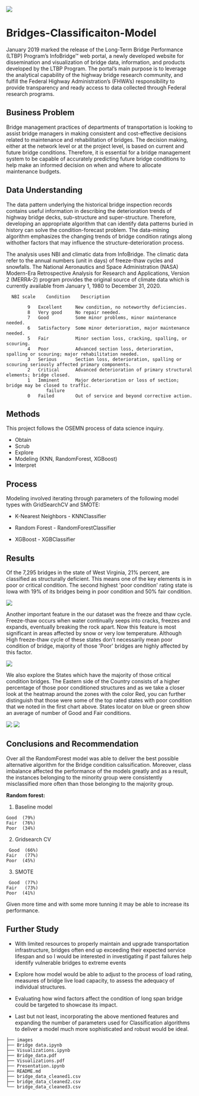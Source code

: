 
<img src='https://raw.githubusercontent.com/Milenaafeworki/Bridges-Condition-Classification/master/images/bridges.jpg'>



# Bridges-Classificaiton-Model 

January 2019 marked the release of the Long-Term Bridge Performance (LTBP) Program’s InfoBridge™ web portal, a newly developed website for dissemination and visualization of bridge data, information, and products developed by the LTBP Program. The portal’s main purpose is to leverage the analytical capability of the highway bridge research community, and fulfill the Federal Highway Administration’s (FHWA’s) responsibility to provide transparency and ready access to data collected through Federal research programs.


## Business Problem

Bridge management practices of departments of transportation is looking to assist bridge managers in making consistent and cost-effective decisions related to maintenance and rehabilitation of bridges. The decision making, either at the network level or at the project level, is based on current and future bridge conditions. Therefore, it is essential for a bridge management system to be capable of accurately predicting future bridge conditions to help make an informed decision on when and where to allocate maintenance budgets. 


## Data Understanding

The data pattern underlying the historical bridge inspection records contains useful information in describing the deterioration trends of highway bridge decks, sub-structure and super-structure. Therefore, developing an appropriate algorithm that can identify data patterns buried in history can solve the condition-forecast problem. The data-mining algorithm emphasizes the changing trends of bridge condition ratings along withother factors that may influence the structure-deterioration process.

The analysis uses NBI and climatic data from InfoBridge. The climatic data refer to the annual numbers (unit in days) of freeze-thaw cycles and snowfalls. The National Aeronautics and Space Administration (NASA) Modern-Era Retrospective Analysis for Research and Applications,
Version 2 (MERRA-2) program provides the original source of climate data  which is currently available from January 1, 1980 to December 31, 2020.

```
  NBI scale    Condition    Description

        9	Excellent     New condition, no noteworthy deficiencies.
        8	Very good     No repair needed.
        7	Good          Some minor problems, minor maintenance needed.
        6	Satisfactory  Some minor deterioration, major maintenance needed.
        5	Fair          Minor section loss, cracking, spalling, or scouring.
        4	Poor          Advanced section loss, deterioration, spalling or scouring; major rehabilitation needed. 
        3	Serious       Section loss, deterioration, spalling or scouring seriously affected primary components.
        2	Critical      Advanced deterioration of primary structural elements; bridge closed. 
        1	Imminent      Major deterioration or loss of section; bridge may be closed to traffic.
               failure
        0	Failed        Out of service and beyond corrective action.

```

## Methods

This project follows the OSEMN process of data science inquiry. 

- Obtain
- Scrub
- Explore
- Modeling (KNN, RandomForest, XGBoost)
- Interpret

## Process

Modeling involved iterating through parameters of the following model types with GridSearchCV and SMOTE:

- K-Nearest Neighbors - KNNClassifier

- Random Forest - RandomForestClassifier

- XGBoost - XGBClassifier

## Results

Of the 7,295 bridges in the state of West Virginia,  21% percent, are classified as structurally deficient. This means one of the key elements is in poor or critical condition.
The second highest 'poor condition'  rating state is Iowa with 19% of its bridges being in poor condition and 50% fair condition. 

<img src='https://raw.githubusercontent.com/Milenaafeworki/Bridges-Condition-Classification/master/images/poor%26fair.png'>

Another important feature in the our dataset was the freeze and thaw cycle. Freeze-thaw occurs when water continually seeps into cracks, freezes and expands, eventually breaking the rock apart. Now this feature is most significant in areas affected by snow or very low temperature. Although High freeze-thaw cycle of these states don’t necessarily mean poor condition of bridge, majority of those 'Poor' bridges are highly affected by this factor. 

<img src='https://raw.githubusercontent.com/Milenaafeworki/Bridges-Condition-Classification/master/images/freeze_thaw.png'>

We also explore the States which have the majority of  those critical condition bridges. The Eastern side of the Country consists  of a higher percentage of those poor conditioned structures and as we take a closer look at the heatmap around the zones with the color Red, you can further distinguish that those were some of the top rated states with poor condition that we noted in the first chart above. States locator on blue or green show an average of number of Good and Fair conditions.

<img src='https://raw.githubusercontent.com/Milenaafeworki/Bridges-Condition-Classification/master/images/US_map.png'>

<img src='https://raw.githubusercontent.com/Milenaafeworki/Bridges-Condition-Classification/master/images/States_poor_condition.png'>


## Conclusions and Recommendation


Over all the RandomForest model was able to deliver the best possible alternative algorithm for the Bridge condition calssification. Moreover, class imbalance affected the performance of the models greatly and as a result, the instances belonging to the minority group were consistently misclassified more often than those belonging to the majority group.

**Random forest:** 

   1. Baseline model
    
    Good  (79%)     
    Fair  (76%)   
    Poor  (34%) 
    
    
   2. Gridsearch CV
    
     Good  (66%)     
    Fair   (77%)   
    Poor  (45%) 
    
   3. SMOTE
    
     Good  (77%)     
    Fair   (73%)   
    Poor  (41%) 


 Given more time and with some more tunning it may be able to increase its performance.
 
 ## Further Study
 
- With limited resources to properly maintain and upgrade transportation infrastructure, bridges often end up exceeding their expected
service lifespan and so I would be interested in investigating if past failures help identify vulnerable bridges to extreme events

- Explore how model would be able to adjust to the process of load rating,  measures of bridge live load capacity, to assess the adequacy of individual structures.


- Evaluating how wind factors affect the condition of long span bridge could be targeted to showcase its impact.

- Last but not least, incorporating  the above mentioned features and expanding the number of parameters used for Classification algorithms to deliver a model much more sophisticated and robust would be ideal. 

```
├── images
├── Bridge data.ipynb
├── Visualizations.ipynb
├── Bridge_data.pdf
├── Visualizations.pdf
├── Presentation.ipynb
├── README.md
├── bridge_data_cleaned1.csv
├── bridge_data_cleaned2.csv
└── bridge_data_cleaned3.csv

``` 
 
 
 

